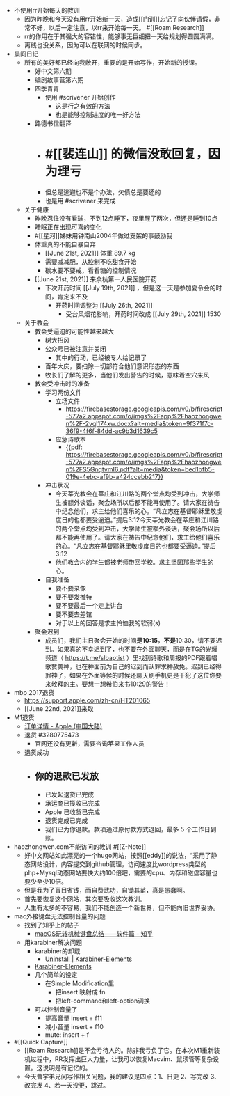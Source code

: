 - 不使用rr开始每天的教训
    - 因为昨晚和今天没有用rr开始新一天，造成[[门训]]忘记了向伙伴请假，非常不好，以后一定注意，以rr来开始每一天。 #[[Roam Research]]
    - rr的作用在于其强大的容错性，能够事无巨细把一天给规划得圆圆满满。
    - 离线也没关系，因为可以在联网的时候同步。
- 晨间日记
    - 所有的美好都已经向我敞开，重要的是开始写作，开始新的授课。
        - 好中文第六期
        - 编剧故事营第六期
        - 四季青青
            - 使用 #scrivener 开始创作
                - 这是行之有效的方法
                - 也是能够控制进度的唯一好方法
        - 路德书信翻译
            - # #[[裴连山]] 的微信没敢回复，因为理亏
            - 但总是逃避也不是个办法，欠债总是要还的
            - 也是用 #scrivener 来完成
    - 关于健康
        - 昨晚忍住没有看球，不到12点睡下，夜里醒了两次，但还是睡到10点
        - 睡眠正在出现可喜的变化
        - #[[星河]]姊妹用钟南山2004年做过支架的事鼓励我
        - 体重真的不能自暴自弃
            - [[June 21st, 2021]] 体重 89.7 kg
            - 需要减减肥，从控制不吃甜食开始
            - 碳水要不要戒，看看糖的控制情况
        - [[June 21st, 2021]] 来余杭第一人民医院开药
            - 下次开药时间 [[July 19th, 2021]] ，但是这一天是参加夏令会的时间，肯定来不及
                - 开药时间调整为 [[July 26th, 2021]]
                    - 受台风烟花影响，开药时间改成 [[July 29th, 2021]] 1530
    - 关于教会
        - 教会受逼迫的可能性越来越大
            - 树大招风
            - 公众号已被注意并关闭
                - 其中的行动，已经被专人给记录了
            - 百年大庆，要扫除一切部符合他们意识形态的东西
            - 牧长们了解的更多，当他们发出警告的时候，意味着空穴来风
        - 教会受冲击时的准备
            - 学习两份文件
                - 立场文件
                    - https://firebasestorage.googleapis.com/v0/b/firescript-577a2.appspot.com/o/imgs%2Fapp%2Fhaozhongwen%2F-2vqI174xw.docx?alt=media&token=9f371f7c-36f9-4f6f-84dd-ac9b3d1639c5
                - 应急诗歌本
                    - {{pdf: https://firebasestorage.googleapis.com/v0/b/firescript-577a2.appspot.com/o/imgs%2Fapp%2Fhaozhongwen%2FS5GnqtvmI6.pdf?alt=media&token=bed1bfb5-019e-4ebc-af9b-a424ccebb217}}
            - 冲击状况
                - 今天莘光教会在莘庄和江川路的两个堂点均受到冲击，大学师生被额外谈话，聚会场所以后都不能再使用了。请大家在祷告中纪念他们，求主给他们喜乐的心。“凡立志在基督耶稣里敬虔度日的也都要受逼迫。”提后3:12今天莘光教会在莘庄和江川路的两个堂点均受到冲击，大学师生被额外谈话，聚会场所以后都不能再使用了。请大家在祷告中纪念他们，求主给他们喜乐的心。“凡立志在基督耶稣里敬虔度日的也都要受逼迫。”提后3:12
                - 他们教会内的学生都被老师带回学校。求主坚固那些学生的心。
            - 自我准备
                - 要不要录像
                - 要不要发推特
                - 要不要最后一个走上讲台
                - 要不要去差馆
                - 对于以上的回答是求主怜恤我的软弱(s)
        - 聚会迟到
            - 成员们，我们主日聚会开始的时间**是10:15**，**不是**10:30，请不要迟到。如果真的不幸迟到了，也不要在外面聊天，而是在TG的光耀频道（ https://t.me/slbaptist ）里找到诗歌和周报的PDF跟着唱歌赞美神，也在神面前为自己的迟到而认罪求神赦免。迟到已经得罪神了，如果在外面等候的时候还聊天刷手机更是干犯了这位你要来敬拜的主。要想一想希伯来书10:29的警告！
- mbp 2017退货
    - https://support.apple.com/zh-cn/HT201065
    - [[June 22nd, 2021]]来取
- M1退货
    - [订单详情 - Apple (中国大陆)](https://secure2.www.apple.com.cn/shop/order/detail/506738/W771936633?_si=000010)
    - 退货 #3280775473
        - 官网还没有更新，需要咨询苹果工作人员
    - 退货成功
        - ## 你的退款已发放
            - 已发起退货已完成
            - 承运商已揽收已完成
            - Apple 已收货已完成
            - 退货完成已完成
            - 我们已为你退款。款项通过原付款方式退回，最多 5 个工作日到账。
- haozhongwen.com不能访问的教训 #[[Z-Note]]
    - 好中文网站如此漂亮的一个hugo网站，按照[[eddy]]的说法，“采用了静态网站设计，内容提交到github管理，访问速度比wordpress类型的php+Mysql动态网站要快大约100倍吧，需要的cpu、内存和磁盘容量也要少至少10倍。
    - 但是我为了盲目省钱，而自费武功，自锄其苗，真是愚蠢啊。
    - 首先要恢复这个网站，其次要吸收这次教训。
    - 人生有太多的不容易，我们不能创造一个新世界，但不能向旧世界妥协。
- mac外接键盘无法控制音量的问题
    - 找到了知乎上的帖子
        - [macOS玩转机械键盘总结——软件篇 - 知乎](https://zhuanlan.zhihu.com/p/31375557)
    - 用karabiner解决问题
        - karabiner的卸载
            - [Uninstall | Karabiner-Elements](https://karabiner-elements.pqrs.org/docs/manual/operation/uninstall/)
        - [Karabiner-Elements](https://karabiner-elements.pqrs.org/index.html)
        - 几个简单的设定
            - 在Simple Modification里
                - 把insert 映射成 fn
                - 把left-command和left-option调换
        - 可以控制音量了
            - 提高音量 insert + f11
            - 减小音量 insert + f10
            - mute: insert + f
- #[[Quick Capture]]
    - [[Roam Research]]是不会亏待人的。除非我亏负了它。在本次M1重新装机过程中，RR发挥出巨大力量，让我可以恢复Macvim、鼠须管等复杂设置。这说明是有记忆的。
    - 今天曹宇弟兄问写作相关问题，我的建议是四点：1、日更 2、写完改 3、改完发 4、若一天没更，跳过。
